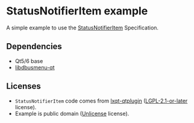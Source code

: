 # StatusNotifierItem example

A simple example to use the [StatusNotifierItem] Specification.

## Dependencies

- Qt5/6 base
- [libdbusmenu-qt]

## Licenses
 
- `StatusNotifierItem` code comes from [lxqt-qtplugin] ([LGPL-2.1-or-later] license).
- Example is public domain ([Unlicense] license).


[Unlicense]:          https://unlicense.org/
[LGPL-2.1-or-later]:  https://spdx.org/licenses/LGPL-2.1-or-later.html
[lxqt-qtplugin]:      https://github.com/lxqt/lxqt-qtplugin/
[libdbusmenu-qt]:     https://github.com/desktop-app/libdbusmenu-qt/
[StatusNotifierItem]: https://freedesktop.org/wiki/Specifications/StatusNotifierItem/
